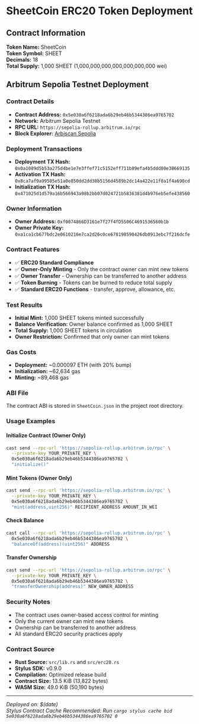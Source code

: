 # SheetCoin ERC20 Token Deployment

## Contract Information

**Token Name:** SheetCoin  
**Token Symbol:** SHEET  
**Decimals:** 18  
**Total Supply:** 1,000 SHEET (1,000,000,000,000,000,000,000 wei)

## Arbitrum Sepolia Testnet Deployment

### Contract Details
- **Contract Address:** `0x5e030a6f6218ada6b29eb46b5344386ea9765702`
- **Network:** Arbitrum Sepolia Testnet
- **RPC URL:** `https://sepolia-rollup.arbitrum.io/rpc`
- **Block Explorer:** [Arbiscan Sepolia](https://sepolia.arbiscan.io/address/0x5e030a6f6218ada6b29eb46b5344386ea9765702)

### Deployment Transactions
- **Deployment TX Hash:** `0x0a1089d5b53a275d4be1e7e3ffef71c5152eff711b89efa4b5ddd80e38669135`
- **Activation TX Hash:** `0x8ca7af9a99505e51a0e850dd2dd38b5156d4589b2dc14a422e11f0a1f4a690cd`
- **Initialization TX Hash:** `0x471025d1d579a16b566943a98b2bb07d024721b5836381d4b976eb5efe438560`

### Owner Information
- **Owner Address:** `0xf0074866D3161e7f27f4fD5506C4691536560b1b`
- **Owner Private Key:** `0xa1ca1cb677bdc2e0610216e7ca2d26c0ce678198590426db0913ebc7f216dcfe`

### Contract Features
- ✅ **ERC20 Standard Compliance**
- ✅ **Owner-Only Minting** - Only the contract owner can mint new tokens
- ✅ **Owner Transfer** - Ownership can be transferred to another address
- ✅ **Token Burning** - Tokens can be burned to reduce total supply
- ✅ **Standard ERC20 Functions** - transfer, approve, allowance, etc.

### Test Results
- **Initial Mint:** 1,000 SHEET tokens minted successfully
- **Balance Verification:** Owner balance confirmed as 1,000 SHEET
- **Total Supply:** 1,000 SHEET tokens in circulation
- **Owner Restriction:** Confirmed that only owner can mint tokens

### Gas Costs
- **Deployment:** ~0.000097 ETH (with 20% bump)
- **Initialization:** ~62,634 gas
- **Minting:** ~89,468 gas

### ABI File
The contract ABI is stored in `SheetCoin.json` in the project root directory.

### Usage Examples

#### Initialize Contract (Owner Only)
```bash
cast send --rpc-url 'https://sepolia-rollup.arbitrum.io/rpc' \
  --private-key YOUR_PRIVATE_KEY \
  0x5e030a6f6218ada6b29eb46b5344386ea9765702 \
  "initialize()"
```

#### Mint Tokens (Owner Only)
```bash
cast send --rpc-url 'https://sepolia-rollup.arbitrum.io/rpc' \
  --private-key YOUR_PRIVATE_KEY \
  0x5e030a6f6218ada6b29eb46b5344386ea9765702 \
  "mint(address,uint256)" RECIPIENT_ADDRESS AMOUNT_IN_WEI
```

#### Check Balance
```bash
cast call --rpc-url 'https://sepolia-rollup.arbitrum.io/rpc' \
  0x5e030a6f6218ada6b29eb46b5344386ea9765702 \
  "balanceOf(address)(uint256)" ADDRESS
```

#### Transfer Ownership
```bash
cast send --rpc-url 'https://sepolia-rollup.arbitrum.io/rpc' \
  --private-key YOUR_PRIVATE_KEY \
  0x5e030a6f6218ada6b29eb46b5344386ea9765702 \
  "transferOwnership(address)" NEW_OWNER_ADDRESS
```

### Security Notes
- The contract uses owner-based access control for minting
- Only the current owner can mint new tokens
- Ownership can be transferred to another address
- All standard ERC20 security practices apply

### Contract Source
- **Rust Source:** `src/lib.rs` and `src/erc20.rs`
- **Stylus SDK:** v0.9.0
- **Compilation:** Optimized release build
- **Contract Size:** 13.5 KiB (13,822 bytes)
- **WASM Size:** 49.0 KiB (50,190 bytes)

---
*Deployed on: $(date)*  
*Stylus Contract Cache Recommended: Run `cargo stylus cache bid 5e030a6f6218ada6b29eb46b5344386ea9765702 0`*


